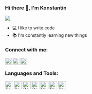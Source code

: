### Hi there 👋, I'm Konstantin

![](https://komarev.com/ghpvc/?username=iosconstantine)

- 💻 I like to write code
- 📚 I'm constantly learning new things

### Connect with me:

[<img align="left" alt="VladKalachev | Instagram" width="22px" src="https://cdn-icons-png.flaticon.com/512/1409/1409946.png" />][instagram]
[<img align="left" alt="VladKalachev | VK" width="22px" src="https://cdn-icons.flaticon.com/png/512/2504/premium/2504953.png?token=exp=1656452457~hmac=d6645e3c6974af58327f3613cfd0fe0d" />][vk]
[<img align="left" alt="VladKalachev | Telegram" width="22px" src="https://cdn-icons.flaticon.com/png/512/2504/premium/2504941.png?token=exp=1656452464~hmac=ebf6ded618ffab1b9d35472eee79bafd" />][telegram]

<br />

### Languages and Tools:

<img align="left" alt="React" width="26px" src="https://assets-global.website-files.com/61bafbcefbbcefbabc858991/61e542fd0bc9434f13fedaee_Swift.png" />
<img align="left" alt="React" width="26px" src="https://assets-global.website-files.com/61bafbcefbbcefbabc858991/61e542fd0bc94384f8fedaf1_xcode.png" />
<img align="left" alt="React" width="26px" src="https://cdn.freebiesupply.com/logos/large/2x/cocoapods-logo-png-transparent.png" />
<img align="left" alt="React" width="26px" src="https://i0.wp.com/intopsite.ru/wp-content/uploads/2018/03/git.png" />
<img align="left" alt="React" width="26px" src="https://assets-global.website-files.com/61bafbcefbbcefbabc858991/61e542fd0bc943656efedaf8_iTunes%20Connect.png" />
<img align="left" alt="React" width="26px" src="https://assets-global.website-files.com/61bafbcefbbcefbabc858991/61e542fd0bc943f06dfedafa_json_blue.png" />
<img align="left" alt="React" width="26px" src="https://assets-global.website-files.com/61bafbcefbbcefbabc858991/61e542fd0bc9433be4fedaf5_realmio.svg" />


[instagram]: https://www.instagram.com/constantine_tishchenko
[vk]: https://vk.com/iosconstantine
[Telegram]: https://t.me/iosconstantine
<br />
